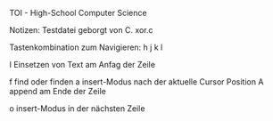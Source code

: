 TOI - High-School Computer Science 

Notizen: Testdatei geborgt von C. xor.c

Tastenkombination zum Navigieren: h j k l

I    Einsetzen von Text am Anfag der Zeile

f    find oder finden
a    insert-Modus nach der aktuelle Cursor Position
A    append am Ende der Zeile

o    insert-Modus in der nächsten Zeile

[range]:s/orig/neu[flag]
